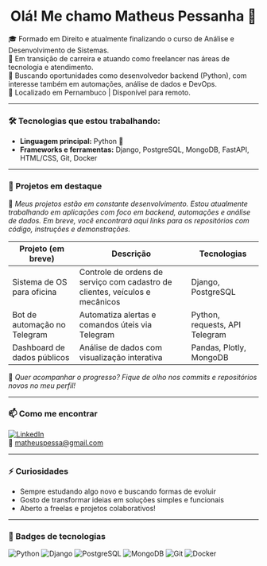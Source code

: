<h1 align="center">Olá! Me chamo Matheus Pessanha 👋</h1>

🎓 Formado em Direito e atualmente finalizando o curso de Análise e Desenvolvimento de Sistemas.  
💼 Em transição de carreira e atuando como freelancer nas áreas de tecnologia e atendimento.  
🚀 Buscando oportunidades como desenvolvedor backend (Python), com interesse também em automações, análise de dados e DevOps.  
📍 Localizado em Pernambuco | Disponível para remoto.

---

### 🛠️ Tecnologias que estou trabalhando:
- **Linguagem principal:** Python 🐍
- **Frameworks e ferramentas:** Django, PostgreSQL, MongoDB, FastAPI, HTML/CSS, Git, Docker

---

### 🧩 Projetos em destaque

📌 *Meus projetos estão em constante desenvolvimento. Estou atualmente trabalhando em aplicações com foco em backend, automações e análise de dados. Em breve, você encontrará aqui links para os repositórios com código, instruções e demonstrações.*

| Projeto (em breve) | Descrição | Tecnologias |
|--------------------|-----------|-------------|
| Sistema de OS para oficina | Controle de ordens de serviço com cadastro de clientes, veículos e mecânicos | Django, PostgreSQL |
| Bot de automação no Telegram | Automatiza alertas e comandos úteis via Telegram | Python, requests, API Telegram |
| Dashboard de dados públicos | Análise de dados com visualização interativa | Pandas, Plotly, MongoDB |

🔧 *Quer acompanhar o progresso? Fique de olho nos commits e repositórios novos no meu perfil!*

---

### 📫 Como me encontrar

[![LinkedIn](https://img.shields.io/badge/-Matheus%20Pessanha-blue?style=flat-square&logo=Linkedin&logoColor=white&link=https://www.linkedin.com/in/seu-usuario/)]([https://www.linkedin.com/in/matheus-nascimento-pessanha/])  
📧 matheuspessa@gmail.com

---

### ⚡ Curiosidades
- Sempre estudando algo novo e buscando formas de evoluir
- Gosto de transformar ideias em soluções simples e funcionais
- Aberto a freelas e projetos colaborativos!

---

### 🧰 Badges de tecnologias

![Python](https://img.shields.io/badge/-Python-05122A?style=flat&logo=python)
![Django](https://img.shields.io/badge/-Django-092E20?style=flat&logo=django)
![PostgreSQL](https://img.shields.io/badge/-PostgreSQL-336791?style=flat&logo=postgresql)
![MongoDB](https://img.shields.io/badge/-MongoDB-4EA94B?style=flat&logo=mongodb)
![Git](https://img.shields.io/badge/-Git-F05032?style=flat&logo=git)
![Docker](https://img.shields.io/badge/-Docker-2496ED?style=flat&logo=docker)


<!--
**matheusnpessanha/matheusnpessanha** is a ✨ _special_ ✨ repository because its `README.md` (this file) appears on your GitHub profile.
